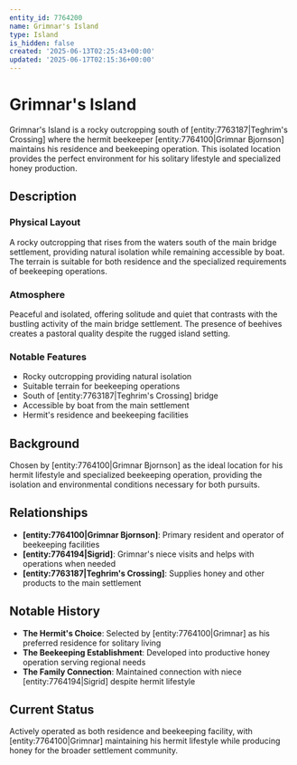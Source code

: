 ```yaml
---
entity_id: 7764200
name: Grimnar's Island
type: Island
is_hidden: false
created: '2025-06-13T02:25:43+00:00'
updated: '2025-06-17T02:15:36+00:00'
---
```


# Grimnar's Island

Grimnar's Island is a rocky outcropping south of [entity:7763187|Teghrim's Crossing] where the hermit beekeeper [entity:7764100|Grimnar Bjornson] maintains his residence and beekeeping operation. This isolated location provides the perfect environment for his solitary lifestyle and specialized honey production.

## Description

### Physical Layout

A rocky outcropping that rises from the waters south of the main bridge settlement, providing natural isolation while remaining accessible by boat. The terrain is suitable for both residence and the specialized requirements of beekeeping operations.

### Atmosphere

Peaceful and isolated, offering solitude and quiet that contrasts with the bustling activity of the main bridge settlement. The presence of beehives creates a pastoral quality despite the rugged island setting.

### Notable Features

- Rocky outcropping providing natural isolation
- Suitable terrain for beekeeping operations
- South of [entity:7763187|Teghrim's Crossing] bridge
- Accessible by boat from the main settlement
- Hermit's residence and beekeeping facilities

## Background

Chosen by [entity:7764100|Grimnar Bjornson] as the ideal location for his hermit lifestyle and specialized beekeeping operation, providing the isolation and environmental conditions necessary for both pursuits.

## Relationships

- **[entity:7764100|Grimnar Bjornson]**: Primary resident and operator of beekeeping facilities
- **[entity:7764194|Sigrid]**: Grimnar's niece visits and helps with operations when needed
- **[entity:7763187|Teghrim's Crossing]**: Supplies honey and other products to the main settlement

## Notable History

- **The Hermit's Choice**: Selected by [entity:7764100|Grimnar] as his preferred residence for solitary living
- **The Beekeeping Establishment**: Developed into productive honey operation serving regional needs
- **The Family Connection**: Maintained connection with niece [entity:7764194|Sigrid] despite hermit lifestyle

## Current Status

Actively operated as both residence and beekeeping facility, with [entity:7764100|Grimnar] maintaining his hermit lifestyle while producing honey for the broader settlement community.